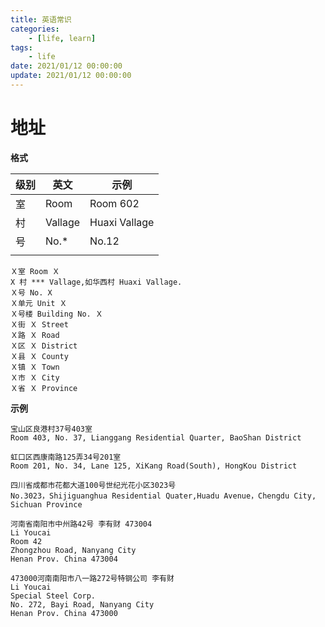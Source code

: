 ```yaml
---
title: 英语常识
categories: 
	- [life, learn]
tags:
	- life
date: 2021/01/12 00:00:00
update: 2021/01/12 00:00:00
---
```


# 地址

**格式**

| 级别 | 英文    | 示例          |
| ---- | ------- | ------------- |
| 室   | Room    | Room 602      |
| 村   | Vallage | Huaxi Vallage |
| 号   | No.*    | No.12         |
|      |         |               |



```
Ｘ室 Room Ｘ
X 村 *** Vallage,如华西村 Huaxi Vallage.
Ｘ号 No. X
Ｘ单元 Unit Ｘ
Ｘ号楼 Building No. Ｘ
Ｘ街 Ｘ Street
Ｘ路 Ｘ Road
Ｘ区 Ｘ District
Ｘ县 Ｘ County
Ｘ镇 Ｘ Town
Ｘ市 Ｘ City
Ｘ省 Ｘ Province
```

**示例**

```
宝山区良港村37号403室
Room 403, No. 37, Lianggang Residential Quarter, BaoShan District

虹口区西康南路125弄34号201室
Room 201, No. 34, Lane 125, XiKang Road(South), HongKou District

四川省成都市花都大道100号世纪光花小区3023号
No.3023，Shijiguanghua Residential Quater,Huadu Avenue，Chengdu City, Sichuan Province

河南省南阳市中州路42号 李有财 473004
Li Youcai
Room 42
Zhongzhou Road, Nanyang City
Henan Prov. China 473004

473000河南南阳市八一路272号特钢公司 李有财
Li Youcai
Special Steel Corp.
No. 272, Bayi Road, Nanyang City
Henan Prov. China 473000
```

